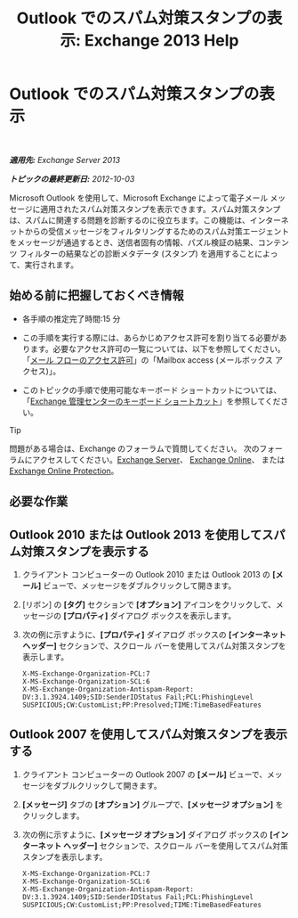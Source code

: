 ﻿---
title: 'Outlook でのスパム対策スタンプの表示: Exchange 2013 Help'
TOCTitle: Outlook でのスパム対策スタンプの表示
ms:assetid: cddb5dbf-ad1e-471c-9fc8-28ddcf7ec1d0
ms:mtpsurl: https://technet.microsoft.com/ja-jp/library/Bb124595(v=EXCHG.150)
ms:contentKeyID: 49896482
ms.date: 05/23/2018
mtps_version: v=EXCHG.150
ms.translationtype: MT
---

# Outlook でのスパム対策スタンプの表示

 

_**適用先:** Exchange Server 2013_

_**トピックの最終更新日:** 2012-10-03_

Microsoft Outlook を使用して、Microsoft Exchange によって電子メール メッセージに適用されたスパム対策スタンプを表示できます。スパム対策スタンプは、スパムに関連する問題を診断するのに役立ちます。この機能は、インターネットからの受信メッセージをフィルタリングするためのスパム対策エージェントをメッセージが通過するとき、送信者固有の情報、パズル検証の結果、コンテンツ フィルターの結果などの診断メタデータ (スタンプ) を適用することによって、実行されます。

## 始める前に把握しておくべき情報

  - 各手順の推定完了時間:15 分

  - この手順を実行する際には、あらかじめアクセス許可を割り当てる必要があります。必要なアクセス許可の一覧については、以下を参照してください。「[メール フローのアクセス許可](mail-flow-permissions-exchange-2013-help.md)」の「Mailbox access (メールボックス アクセス)」。

  - このトピックの手順で使用可能なキーボード ショートカットについては、「[Exchange 管理センターのキーボード ショートカット](keyboard-shortcuts-in-the-exchange-admin-center-exchange-online-protection-help.md)」を参照してください。


> [!TIP]
> 問題がある場合は、Exchange のフォーラムで質問してください。 次のフォーラムにアクセスしてください。<A href="https://go.microsoft.com/fwlink/p/?linkid=60612">Exchange Server</A>、 <A href="https://go.microsoft.com/fwlink/p/?linkid=267542">Exchange Online</A>、 または <A href="https://go.microsoft.com/fwlink/p/?linkid=285351">Exchange Online Protection</A>。



## 必要な作業

## Outlook 2010 または Outlook 2013 を使用してスパム対策スタンプを表示する

1.  クライアント コンピューターの Outlook 2010 または Outlook 2013 の **\[メール\]** ビューで、メッセージをダブルクリックして開きます。

2.  \[リボン\] の **\[タグ\]** セクションで **\[オプション\]** アイコンをクリックして、メッセージの **\[プロパティ\]** ダイアログ ボックスを表示します。

3.  次の例に示すように、**\[プロパティ\]** ダイアログ ボックスの **\[インターネット ヘッダー\]** セクションで、スクロール バーを使用してスパム対策スタンプを表示します。
    
        X-MS-Exchange-Organization-PCL:7
        X-MS-Exchange-Organization-SCL:6
        X-MS-Exchange-Organization-Antispam-Report: DV:3.1.3924.1409;SID:SenderIDStatus Fail;PCL:PhishingLevel SUSPICIOUS;CW:CustomList;PP:Presolved;TIME:TimeBasedFeatures

## Outlook 2007 を使用してスパム対策スタンプを表示する

1.  クライアント コンピューターの Outlook 2007 の **\[メール\]** ビューで、メッセージをダブルクリックして開きます。

2.  **\[メッセージ\]** タブの **\[オプション\]** グループで、**\[メッセージ オプション\]** をクリックします。

3.  次の例に示すように、**\[メッセージ オプション\]** ダイアログ ボックスの **\[インターネット ヘッダー\]** セクションで、スクロール バーを使用してスパム対策スタンプを表示します。
    
        X-MS-Exchange-Organization-PCL:7
        X-MS-Exchange-Organization-SCL:6
        X-MS-Exchange-Organization-Antispam-Report: DV:3.1.3924.1409;SID:SenderIDStatus Fail;PCL:PhishingLevel SUSPICIOUS;CW:CustomList;PP:Presolved;TIME:TimeBasedFeatures

